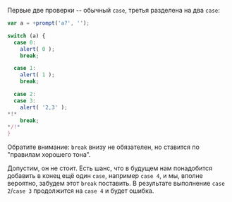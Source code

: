 Первые две проверки -- обычный `case`, третья разделена на два `case`:

```js run
var a = +prompt('a?', '');

switch (a) {
  case 0:
    alert( 0 );
    break;

  case 1:
    alert( 1 );
    break;

  case 2:
  case 3:
    alert( '2,3' );
*!*
    break;
*/!*
}
```

Обратите внимание: `break` внизу не обязателен, но ставится по "правилам хорошего тона".

Допустим, он не стоит. Есть шанс, что в будущем нам понадобится добавить в конец ещё один `case`, например `case 4`, и мы, вполне вероятно, забудем этот `break` поставить. В результате выполнение `case 2`/`case 3` продолжится на `case 4` и будет ошибка.
